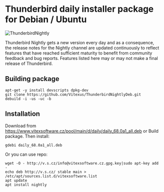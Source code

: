 Thunderbird daily installer package for Debian / Ubuntu
=======================================================

![ThunderbirdNightly](https://raw.githubusercontent.com/Vitexus/ThunderbirdNightlyDeb/master/daily.png "Nightly logo")

Thunderbird Nightly gets a new version every day and as a consequence, the release notes for the Nightly channel are updated continuously to reflect features that have reached sufficient maturity to benefit from community feedback and bug reports. Features listed here may or may not make a final release of Thunderbird.


Building package
----------------

    apt-get -y install devscripts dpkg-dev
    git clone https://github.com/Vitexus/ThunderbirdNightlyDeb.git
    debuild -i -us -uc -b


Installation
------------

Download from https://www.vitexsoftware.cz/pool/main/d/daily/daily_68.0a1_all.deb or Build package. Then install:

    gdebi daily_68.0a1_all.deb


Or you can use repo:

    wget -O - http://v.s.cz/info@vitexsoftware.cz.gpg.key|sudo apt-key add -
    echo deb http://v.s.cz/ stable main > /etc/apt/sources.list.d/vitexsoftware.list
    apt update
    apt install nightly


